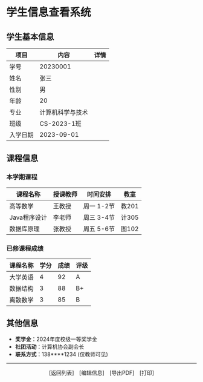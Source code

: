# 学生信息查看系统

## 学生基本信息
| 项目       | 内容                  | 详情                |
|------------|-----------------------|---------------------|
| 学号       | 20230001              |                     |
| 姓名       | 张三                  |                     |
| 性别       | 男                    |                     |
| 年龄       | 20                    |                     |
| 专业       | 计算机科学与技术      |                     |
| 班级       | CS-2023-1班           |                     |
| 入学日期   | 2023-09-01            |                     |

## 课程信息
### 本学期课程
| 课程名称       | 授课教师 | 时间安排       | 教室     |
|----------------|----------|----------------|----------|
| 高等数学       | 王教授   | 周一 1-2节     | 教201    |
| Java程序设计   | 李老师   | 周三 3-4节     | 计305    |
| 数据库原理     | 张教授   | 周五 5-6节     | 图102    |

### 已修课程成绩
| 课程名称   | 学分 | 成绩 | 评级 |
|------------|------|------|------|
| 大学英语   | 4    | 92   | A    |
| 数据结构   | 3    | 88   | B+   |
| 离散数学   | 3    | 85   | B    |

## 其他信息
- **奖学金**：2024年度校级一等奖学金
- **社团活动**：计算机协会副会长
- **联系方式**：138****1234 (仅教师可见)

---

<div align="center">
[返回列表]　[编辑信息]　[导出PDF]　[打印]
</div>